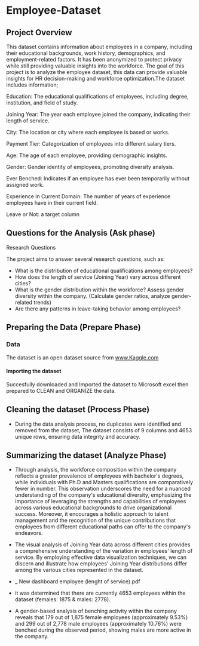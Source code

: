 # Employee-Dataset

## Project Overview
This dataset contains information about employees in a company, including their educational backgrounds, work history, demographics, and employment-related factors. It has been anonymized to protect privacy while still providing valuable insights into the workforce.
The goal of this project is to analyze the employee dataset, this data can provide valuable insights for HR decision-making and workforce optimization.The dataset includes information;


Education: The educational qualifications of employees, including degree, institution, and field of study.

Joining Year: The year each employee joined the company, indicating their length of service.

City: The location or city where each employee is based or works.

Payment Tier: Categorization of employees into different salary tiers.

Age: The age of each employee, providing demographic insights.

Gender: Gender identity of employees, promoting diversity analysis.

Ever Benched: Indicates if an employee has ever been temporarily without assigned work.

Experience in Current Domain: The number of years of experience employees have in their current field.

Leave or Not: a target column

## Questions for the Analysis (Ask phase)
Research Questions

The project aims to answer several research questions, such as:

* What is the distribution of educational qualifications among employees?
* How does the length of service (Joining Year) vary across different cities?
* What is the gender distribution within the workforce? Assess gender diversity within the company. (Calculate gender ratios, analyze gender-related trends)
* Are there any patterns in leave-taking behavior among employees?

## Preparing the Data (Prepare Phase)
### Data
The dataset is an open dataset source from www.Kaggle.com
#### Importing the dataset
Succesfully downloaded and Imported the dataset to Microsoft excel then prepared to CLEAN and ORGANIZE the data.
## Cleaning the dataset (Process Phase)
* During the data analysis process, no duplicates were identified and removed from the dataset, The dataset consists of 9 columns and 4653 unique rows, ensuring data integrity and accuracy.

## Summarizing the dataset (Analyze Phase)
* Through analysis, the workforce composition within the company reflects a greater prevalence of employees with bachelor's degrees, while individuals with Ph.D and Masters qualifications are comparatively fewer in number. This observation underscores the need for a nuanced understanding of the company's educational diversity, emphasizing the importance of leveraging the strengths and capabilities of employees across various educational backgrounds to drive organizational success. Moreover, it encourages a holistic approach to talent management and the recognition of the unique contributions that employees from different educational paths can offer to the company's endeavors.

* The visual analysis of Joining Year data across different cities provides a comprehensive understanding of the variation in employees' length of service. By employing effective data visualization techniques, we can discern and illustrate how employees' Joining Year distributions differ among the various cities represented in the dataset.
* _ New dashboard employee (lenght of service).pdf

* it was determined that there are currently 4653 employees within the dataset (females: 1875 & males: 2778).
* A gender-based analysis of benching activity within the company reveals that 179 out of 1,875 female employees (approximately 9.53%) and 299 out of 2,778 male employees (approximately 10.76%) were benched during the observed period, showing males are more active in the company.
  
